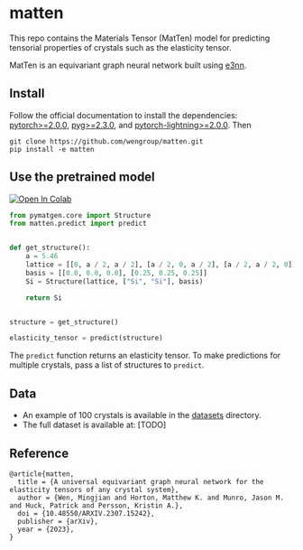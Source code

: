 # matten

This repo contains the Materials Tensor (MatTen) model for predicting tensorial
properties of crystals such as the elasticity tensor.

MatTen is an equivariant graph neural network built using [e3nn](https://github.com/e3nn/e3nn).

## Install

Follow the official documentation to install the dependencies: [pytorch>=2.0.0](https://pytorch.org/get-started/locally/),
[pyg>=2.3.0](https://pytorch-geometric.readthedocs.io/en/latest/notes/installation.html),
and [pytorch-lightning>=2.0.0](https://lightning.ai/docs/pytorch/latest/).
Then

```
git clone https://github.com/wengroup/matten.git
pip install -e matten
```

## Use the pretrained model

[![Open In Colab](https://colab.research.google.com/assets/colab-badge.svg)](https://colab.research.google.com/github/wengroup/matten/blob/main/notebooks/predict_colab.ipynb)

```python
from pymatgen.core import Structure
from matten.predict import predict


def get_structure():
    a = 5.46
    lattice = [[0, a / 2, a / 2], [a / 2, 0, a / 2], [a / 2, a / 2, 0]]
    basis = [[0.0, 0.0, 0.0], [0.25, 0.25, 0.25]]
    Si = Structure(lattice, ["Si", "Si"], basis)

    return Si


structure = get_structure()

elasticity_tensor = predict(structure)
```

The `predict` function returns an elasticity tensor. To make predictions for multiple
crystals, pass a list of structures to `predict`.

## Data

- An example of 100 crystals is available in the [datasets](./datasets) directory.
- The full dataset is available at: [TODO]

## Reference

```
@article{matten,
  title = {A universal equivariant graph neural network for the elasticity tensors of any crystal system},
  author = {Wen, Mingjian and Horton, Matthew K. and Munro, Jason M. and Huck, Patrick and Persson, Kristin A.},
  doi = {10.48550/ARXIV.2307.15242},
  publisher = {arXiv},
  year = {2023},
}
```
